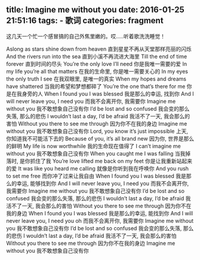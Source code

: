 title: Imagine me without you
date: 2016-01-25 21:51:16
tags:
	- 歌词
categories: fragment
---
这几天一个忙一个感冒搞的自己外焦里嫩的。哎.....听着歌洗洗睡觉！

Aslong as stars shine down from heaven 直到星星不再从天堂那样亮丽的闪烁
And the rivers run into the sea 直到小溪不再流进大海里
Till the end of time forever 直到时间的尽头
You’re the only love I’ll need 你是我唯一需要的爱
In my life you’re all that matters 在我的生命里, 你是唯一需要关心的
In my eyes the only truth I see 在我双眼里, 是唯一的真实
When my hopes and dreams have shattered 当我的希望和梦想都碎了
You’re the one that’s there for me 你是在我身旁的人
When I found you I was blessed 我是那么的幸运, 找到你
And I will never leave you, I need you 而我不会离开你, 我需要你
Imagine me without you 我不敢想象自己没有你
I’d be lost and so confused 我会变的那么失落, 那么的悲伤
I wouldn’t last a day, I’d be afraid 我活不了一天, 我会那么的害怕
Without you there to see me through 因为你不在我的身边
Imagine me without you 我不敢想象自己没有你
Lord, you know it’s just impossible 上天, 你知道我不可能活下去的
Because of you, it’s all brand new 因为你, 世界是那么的鲜明
My life is now worthwhile 我的生命现在值得了
I can’t imagine me without you 我不敢想象自己没有你
When you caught me I was falling 当我掉落时, 是你抓住了我
You’re love lifted me back on my feet 你是让我重新站起来的爱
It was like you heard me calling 就像是你听到我在呼唤你
And you rush to set me free 而你冲了过来让我自由
When I found you I was blessed 我是那么的幸运, 能够找到你
And I will never leave you, I need you 而我不会离开你, 我需要你
Imagine me without you 我不敢想象自己没有你
I’d be lost and so confused 我会变的那么失落, 那么的悲伤
I wouldn’t last a day, I’d be afraid 我活不了一天, 我会那么的害怕
Without you there to see me through 因为你不在我的身边
When I found you I was blessed 我是那么的幸运, 能找到你
And I will never leave you, I need you oh 而我不会离开你, 我需要你
Imagine me without you 我不敢想象自己没有你
I’d be lost and so confused 我会变的那么失落, 那么的悲伤
I wouldn’t last a day, I’d be afraid 我活不了一天, 我会那么的害怕
Without you there to see me through 因为你不在我的身边
Imagine me without you 我不敢想象自己没有你
